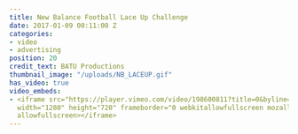 ```yaml
---
title: New Balance Football Lace Up Challenge
date: 2017-01-09 00:11:00 Z
categories:
- video
- advertising
position: 20
credit_text: BATU Productions
thumbnail_image: "/uploads/NB_LACEUP.gif"
has_video: true
video_embeds:
- <iframe src="https://player.vimeo.com/video/198600811?title=0&byline=0&portrait=0"
  width="1280" height="720" frameborder="0 webkitallowfullscreen mozallowfullscreen
  allowfullscreen></iframe>
---
```


